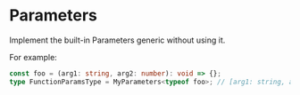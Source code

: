 # Parameters

Implement the built-in Parameters<T> generic without using it.

For example:

```ts
const foo = (arg1: string, arg2: number): void => {};
type FunctionParamsType = MyParameters<typeof foo>; // [arg1: string, arg2: number]
```
